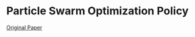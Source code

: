 # Particle Swarm Optimization Policy

[Original Paper](https://pdfs.semanticscholar.org/b51c/a3ba66d5a7fd01471a30f165831ca8da4641.pdf)
